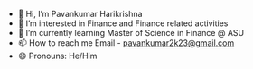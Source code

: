 - 👋 Hi, I’m Pavankumar Harikrishna
- 👀 I’m interested in Finance and Finance related activities
- 🌱 I’m currently learning Master of Science in Finance @ ASU
- 📫 How to reach me Email - pavankumar2k23@gmail.com
- 😄 Pronouns: He/Him

<!---
Pavk2k/Pavk2k is a ✨ special ✨ repository because its `README.md` (this file) appears on your GitHub profile.
You can click the Preview link to take a look at your changes.
--->
